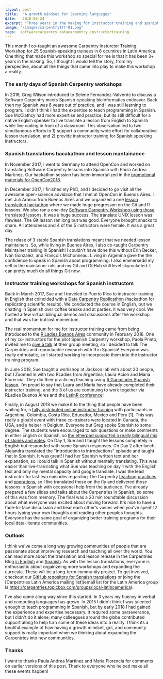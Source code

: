 ```yaml
---
layout: post
title:  "A growth mindset for learning languages"
date:   2018-08-24
excerpt: "Three years in the making for instructor training and spanish Carpentry workshops in latin America"
image: "/images/carpentryTTT-01.png"
tags:  softwarecarpentry datacarpentry instructortraining
---
```


This month I co-taught an awesome Carpentry Insturctor Training Workshop for 25 Spanish-speaking trainees in 6 ocuntires in Latin America. One thing that made this workshop so special for me is that it has been 3+ years in the making. So, I thought I would tell the story, from my perspective, about all the things that came into play to make this workshop a reality. 

### The early days of Spanish Carpentry workshops

In 2016, Greg Wilson introduced to Selene Fernandez-Valverde to discuss a Software Carpentry meets Spanish-speaking bioinformatics endeavor. Back then my Spanish was 8 years out of practice, and I was still learning to program.  I didn't think I had the expertise to teach programming in Spanish. Sue McClathcy had more expertise and practice, but its still difficult for a native English speaker to live translate a lesson from English to Spanish while live coding in from of a classroom. This observation led to two simultaneous efforts to 1) support a community-wide effort for collaborative lesson translation, and 2) provide instructor training for Spanish speaking instructors.  

### Spanish translations hacakathon and lesson mantainance 

In November 2017, I went to Germany to attend OpenCon and worked on translating Software Carpentry lessons into Spanish with Paula Andrea Martinez. Our hackathon session has been immortalized in the [promotional materials for OpenCon2018](https://twitter.com/open_con/status/1006509708436561921). 

In December 2017, I finished my PhD, and I decided to go visit all the awesome open-science advidace that I met at OpenCon in Buenos Aires. I met Juli Aranco from Buenos Aires and we organized a one [lesson translation hackathon](https://github.com/Carpentries-ES/R-hackaton-es/blob/master/README.md) where we made huge progresson on the Git and R lessons. We also ran a one-day [Software Carpentry Workshop using those translated lessons](https://twitter.com/cantoflor_87/status/983071102523101185). It was a huge success. The translate UNIX lesson was flawless. The Git lesson ran long but was good. Everyone brought snacks to share. All attendeess and 4 of the 5 instructors were female. It was a great day. 

The relase of 3 stable Spanish translations meant that we needed lesson maintainers. So, while living in Buenos Aires, I also co-taught Carpentry Maintainer training in Spanish! I couldn't have done this without Erin Becker, Ivan Gonzalez, and François Michonneau. Living in Argenina gave the the confidence to speak in Spanish about programming. I also emmersedd my self in the maintainer rols and my Git and GitHub skill level skyrocketed. I can pretty much do all things Git now. 

### Instructor training workshops for Spanish instructors

Back in March 2017, Sue and I traveled to Puerto Rico to instructor training in English that coincided with a [Data Carpentry Replicathon](https://twitter.com/raynamharris/status/845273652480425984) (hackathon for replicating scientific results). We conducted the course in English, but we chatting in Spanish over coffee breaks and at parties. It was very cool. We hosted a few virtual bilingual demos and discussions after the workshop and that was fun but lost momentum. 

The real momemtum for me for instructor training came from being introduced to the [R Ladies Buenos Aires](https://www.meetup.com/rladies-buenos-aires/) community in February 2018. One of my co-instructors for the pilot Spanish Carpentry workshop, Paola Prieto, invited me to [give a talk](https://twitter.com/raynamharris/status/978814275497193472) at their group meeting, so I decided to talk The Carpentries and reproducible research with R in Spanish! Everyone was really enthusatic, so I started working to incorporate them into the instructor training program. 

In June 2018, Sue taught a workshop at Jackson lab with about 20 people, but I Zoomed in with two RLadies from Argentina, Laura Acion and Maria Florencia. They did their practicing teaching using [R Gapminder Spanish lesson](https://swcarpentry.github.io/r-novice-gapminder-es/). I'm proud to say that Laura and Maria have already completed their instructor training, and the 3 of us are continuing to work together via RLadies Buenos Aires and the [LatinR conference](http://latin-r.com/cronograma/#session-25)!

Finally, in August 2018 we make it to the thing that people have been waiting for, a [fully distributed online instructor training](https://twitter.com/raynamharris/status/1030828857929224192) with participants in Argentina, Colombia, Costa Rica, Educador, Mexico and Peru [1]. This was really a gloabl event with three co-trainers were located in Canada, the USA, and a helper in Belgium. Everyone but Greg spoke Spanish to some degree. The students were encouraged to ask questions or make comments in either English or Spanish, so [the etherpad supported a really bilingual mix of stories and notes](https://twitter.com/raynamharris/status/1030829866562793472). On Day 1, Sue and I taught the lessons completely in English but responded with some Spnaish responses. On Day 2 after lunch, Alejandra translated the "introduction to introductions" episode and taught that in Spanish. It was great! I had her Spanish written text and her explanation, so I could talk in Spanish without mentally translating. This was easier than live-translating what Sue was teaching on day 1 with the English text and only my mental capacity and google translate. I was the lead instructor for last two episodes regarding The Carpentry [teaching practices](https://carpentries.github.io/instructor-training/22-practices/index.html) and [operations](https://carpentries.github.io/instructor-training/20-carpentries/index.html), so I live translated those on the fly and delivered those lessons in Spanish with occasional help from the audience. I've already prepared a few slides and talks about the Carpentries in Spanish, so some of this was from memory. The final was a 20 min roundtable discussion about what everyone was excited about moving forward.  It's nice to have a face-to-face discussion and hear each other's voices when you've spent 12 hours typing your own thoughts and reading other peoples thoughts. Everyone has the same goal of organizing better training programs for their local data-literate communities.

### Outlook

I think we've come a long way growing communities of people that are passionate about improving research and teaching all over the world. You can read more about the translation and lesson release in the Carpentries Blog [in Engligh](https://software-carpentry.org/blog/2018/03/forlatinamerica.html) and [Spanish](https://software-carpentry.org/blog/2018/03/paralatinoamerica.html).
As with the lesson translations, everyone is enthusiastic about orgainzeing more workshops and expanding the curricula. These will be a long-term community project. To get involved, checkout our [GitHub repository for Spnaish translations](https://github.com/Carpentries-ES/board) or joing the [Carpentries Latin America mailing list](email list for the Latin America group is https://carpentries.topicbox.com/groups/local-latinoamerica).

I've also come along way since this started. In 3 years my fluency in verbal and computing languages has grown. In 2015 I didn't think I was talented enough to teach programming in Spanish, but by early 2018 I had gained the experience and expertise necessary. It required some perseverance, but I didn't do it alone; many colleagues around the globe contributed support along to help turn some of these ideas into a reality. I think its a beutiful example of how having a growth mindset, grit, and community support is really important when we thinking about expanding the Carpentries into new communities. 

### Thanks
I want to thanks Paula Andrea Martinez and Maria Florencia for comments on earlier versions of this post. Thank to everyone who helped make all these events happen!


